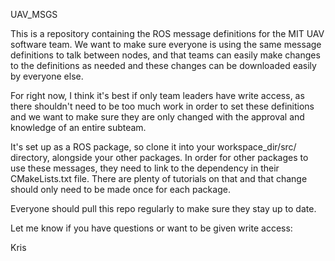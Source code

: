 UAV_MSGS

This is a repository containing the ROS message definitions for the MIT UAV software team. We want to make sure everyone is using the same message definitions to talk between nodes, and that teams can easily make changes to the definitions as needed and these changes can be downloaded easily by everyone else.

For right now, I think it's best if only team leaders have write access, as there shouldn't need to be too much work in order to set these definitions and we want to make sure they are only changed with the approval and knowledge of an entire subteam. 

It's set up as a ROS package, so clone it into your workspace_dir/src/ directory, alongside your other packages. In order for other packages to use these messages, they need to link to the dependency in their CMakeLists.txt file. There are plenty of tutorials on that and that change should only need to be made once for each package.

Everyone should pull this repo regularly to make sure they stay up to date.

Let me know if you have questions or want to be given write access:

Kris